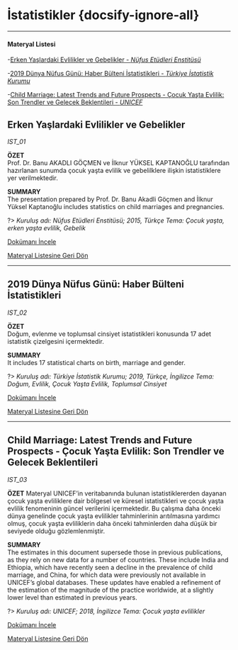 # İstatistikler {docsify-ignore-all}
***
#### __Materyal Listesi__

-[Erken Yaşlardaki Evlilikler ve Gebelikler - *Nüfus Etüdleri Enstitüsü*](#erken-yaşlardaki-evlilikler-ve-gebelikler)

-[2019 Dünya Nüfus Günü: Haber Bülteni İstatistikleri - *Türkiye İstatistik Kurumu*](#_2019-dünya-nüfus-günü-haber-bülteni-İstatistikleri)

-[Child Marriage: Latest Trends and Future Prospects - Çocuk Yaşta Evlilik: Son Trendler ve Gelecek Beklentileri - *UNICEF*](#child-marriage-latest-trends-and-future-prospects-Çocuk-yaşta-evlilik-son-trendler-ve-gelecek-beklentileri)

## Erken Yaşlardaki Evlilikler ve Gebelikler
*IST_01*

**ÖZET**  
Prof. Dr. Banu AKADLI GÖÇMEN ve İlknur YÜKSEL KAPTANOĞLU tarafından hazırlanan sunumda çocuk yaşta evlilik ve gebelilklere ilişkin istatistiklere yer verilmektedir.

**SUMMARY**  
The presentation prepared by Prof. Dr. Banu Akadli Göçmen and İlknur Yüksel Kaptanoğlu includes statistics on child marriages and pregnancies.

?> *Kuruluş adı: Nüfus Etüdleri Enstitüsü; 2015, Türkçe Tema: Çocuk yaşta, erken yaşta evlilik, Gebelik*

[Dokümanı İncele](downloads\IST\IST_01.pdf ':ignore')

[Materyal Listesine Geri Dön](#materyal-listesi)

***

## 2019 Dünya Nüfus Günü: Haber Bülteni İstatistikleri
*IST_02*

**ÖZET**  
Doğum, evlenme ve toplumsal cinsiyet istatistikleri konusunda 17 adet istatistik çizelgesini içermektedir.

**SUMMARY**  
It includes 17 statistical charts on birth, marriage and gender. 

?> *Kuruluş adı: Türkiye İstatistik Kurumu; 2019, Türkçe, İngilizce Tema: Doğum, Evlilik, Çocuk Yaşta Evlilik, Toplumsal Cinsiyet*

[Dokümanı İncele](downloads\addon\IST_02.xls ':ignore')

[Materyal Listesine Geri Dön](#materyal-listesi)

***

## Child Marriage: Latest Trends and Future Prospects - Çocuk Yaşta Evlilik: Son Trendler ve Gelecek Beklentileri
*IST_03*

**ÖZET**
Materyal UNICEF’in veritabanında bulunan istatistiklererden dayanan çocuk yaşta evliliklere dair bölgesel ve küresel istatistikleri ve çocuk yaşta evlilik fenomeninin güncel verilerini içermektedir. Bu çalışma daha önceki dünya genelinde çocuk yaşta evlilikler tahminlerinin arıtılmasına yardımcı olmuş, çocuk yaşta evliliklerin daha önceki tahminlerden daha düşük bir seviyede olduğu gözlemlenmiştir.

**SUMMARY**  
The estimates in this document supersede those in previous publications, as they rely on new data for a number of countries. These include India and Ethiopia, which have recently seen a decline in the prevalence of child marriage, and China, for which data were previously not available in UNICEF’s global databases. These updates have enabled a refinement of the estimation of the magnitude of the practice worldwide, at a slightly lower level than
estimated in previous years.

?> *Kuruluş adı: UNICEF; 2018, İngilizce Tema: Çocuk yaşta evlilikler*

[Dokümanı İncele](downloads\addon\IST_03.pdf ':ignore')

[Materyal Listesine Geri Dön](#materyal-listesi)
